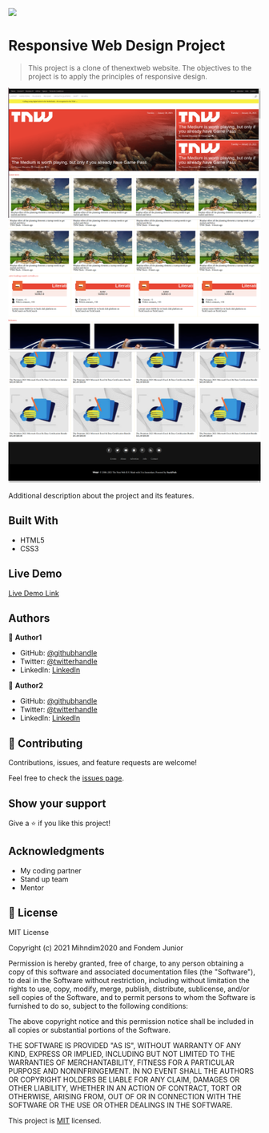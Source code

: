 ![](https://img.shields.io/badge/Microverse-blueviolet)

# Responsive Web Design Project 

> This project is a clone of thenextweb website. The objectives to the project is to apply the principles of responsive design. 

![screenshot](images/responsive-img1.png)
![screenshot](images/responsive-img2.png)
![screenshot](images/responsive-img3.png)

Additional description about the project and its features.

## Built With

- HTML5 
- CSS3

## Live Demo

[Live Demo Link](https://mihndim2020.github.io/Responsive-Design-Project-/)



## Authors

👤 **Author1**

- GitHub: [@githubhandle](https://github.com/mihndim2020)
- Twitter: [@twitterhandle](https://twitter.com/twitterhandle)
- LinkedIn: [LinkedIn](https://linkedin.com/linkedinhandle)

👤 **Author2**

- GitHub: [@githubhandle](https://github.com/Fondem-Junior)
- Twitter: [@twitterhandle](https://twitter.com/twitterhandle)
- LinkedIn: [LinkedIn](https://linkedin.com/linkedinhandle)

## 🤝 Contributing

Contributions, issues, and feature requests are welcome!

Feel free to check the [issues page](issues/).

## Show your support

Give a ⭐️ if you like this project!

## Acknowledgments

- My coding partner 
- Stand up team
- Mentor


## 📝 License
MIT License

Copyright (c) 2021 Mihndim2020 and Fondem Junior

Permission is hereby granted, free of charge, to any person obtaining a copy
of this software and associated documentation files (the "Software"), to deal
in the Software without restriction, including without limitation the rights
to use, copy, modify, merge, publish, distribute, sublicense, and/or sell
copies of the Software, and to permit persons to whom the Software is
furnished to do so, subject to the following conditions:

The above copyright notice and this permission notice shall be included in all
copies or substantial portions of the Software.

THE SOFTWARE IS PROVIDED "AS IS", WITHOUT WARRANTY OF ANY KIND, EXPRESS OR
IMPLIED, INCLUDING BUT NOT LIMITED TO THE WARRANTIES OF MERCHANTABILITY,
FITNESS FOR A PARTICULAR PURPOSE AND NONINFRINGEMENT. IN NO EVENT SHALL THE
AUTHORS OR COPYRIGHT HOLDERS BE LIABLE FOR ANY CLAIM, DAMAGES OR OTHER
LIABILITY, WHETHER IN AN ACTION OF CONTRACT, TORT OR OTHERWISE, ARISING FROM,
OUT OF OR IN CONNECTION WITH THE SOFTWARE OR THE USE OR OTHER DEALINGS IN THE
SOFTWARE.

This project is [MIT](lic.url) licensed.